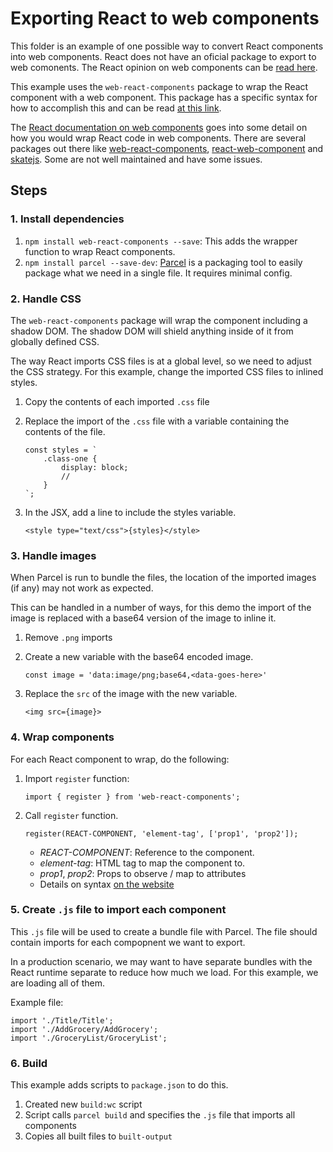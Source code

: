 # Exporting React to web components

This folder is an example of one possible way to convert React components into web components. React does not have an oficial package to export to web comonents. The React opinion on web components can be [read here](https://reactjs.org/docs/web-components.html).

This example uses the `web-react-components` package to wrap the React component with a web component. This package has a specific syntax for how to accomplish this and can be read [at this link](https://github.com/ChristophP/web-react-components).

The [React documentation on web components](https://reactjs.org/docs/web-components.html) goes into some detail on how you would wrap React code in web components. There are several packages out there like [web-react-components](https://github.com/ChristophP/web-react-components), [react-web-component](https://github.com/spring-media/react-web-component) and [skatejs](https://github.com/skatejs/skatejs). Some are not well maintained and have some issues.

## Steps

### 1. Install dependencies

1. `npm install web-react-components --save`: This adds the wrapper function to wrap React components.
1. `npm install parcel --save-dev`: [Parcel](https://parceljs.org/) is a packaging tool to easily package what we need in a single file. It requires minimal config.

### 2. Handle CSS

The `web-react-components` package will wrap the component including a shadow DOM. The shadow DOM will shield anything inside of it from globally defined CSS.

The way React imports CSS files is at a global level, so we need to adjust the CSS strategy. For this example, change the imported CSS files to inlined styles.

1. Copy the contents of each imported `.css` file
1. Replace the import of the `.css` file with a variable containing the contents of the file.

   ```
   const styles = `
       .class-one {
           display: block;
           //
       }
   `;
   ```

1. In the JSX, add a line to include the styles variable.

   `<style type="text/css">{styles}</style>`

### 3. Handle images

When Parcel is run to bundle the files, the location of the imported images (if any) may not work as expected.

This can be handled in a number of ways, for this demo the import of the image is replaced with a base64 version of the image to inline it.

1. Remove `.png` imports
1. Create a new variable with the base64 encoded image.

   `const image = 'data:image/png;base64,<data-goes-here>'`

1. Replace the `src` of the image with the new variable.

   `<img src={image}>`

### 4. Wrap components

For each React component to wrap, do the following:

1. Import `register` function:

   `import { register } from 'web-react-components';`

1. Call `register` function.

   `register(REACT-COMPONENT, 'element-tag', ['prop1', 'prop2']);`

   - _REACT-COMPONENT_: Reference to the component.
   - _element-tag_: HTML tag to map the component to.
   - _prop1_, _prop2_: Props to observe / map to attributes
   - Details on syntax [on the website](https://github.com/ChristophP/web-react-components)

### 5. Create `.js` file to import each component

This `.js` file will be used to create a bundle file with Parcel. The file should contain imports for each compopnent we want to export.

In a production scenario, we may want to have separate bundles with the React runtime separate to reduce how much we load. For this example, we are loading all of them.

Example file:

    import './Title/Title';
    import './AddGrocery/AddGrocery';
    import './GroceryList/GroceryList';

### 6. Build

This example adds scripts to `package.json` to do this.

1. Created new `build:wc` script
1. Script calls `parcel build` and specifies the `.js` file that imports all components
1. Copies all built files to `built-output`
